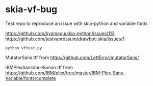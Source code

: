 # skia-vf-bug

Test repo to reproduce an issue with skia-python and variable fonts

https://github.com/kyamagu/skia-python/issues/113
https://github.com/justvanrossum/drawbot-skia/issues/1

`python vftest.py`

MutatorSans.ttf  from https://github.com/LettError/mutatorSans/

IBMPlexSansVar-Roman.ttf from https://github.com/IBM/plex/tree/master/IBM-Plex-Sans-Variable/fonts/complete
